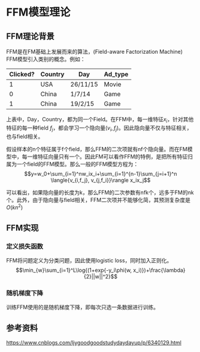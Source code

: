 # FFM模型理论
## FFM理论背景
FFM是在FM基础上发展而来的算法，(Field-aware Factorization Machine)<br>
FFM模型引入类别的概念。例如：

|Clicked?|Country|Day|Ad_type|
|--------|-------|---|-------|
|1|USA|26/11/15|Movie|
|0|China|1/7/14|Game|
|1|China|19/2/15|Game|

上表中，Day，Country，都为同一个Field。在FFM中，每一维特征$x_i$，针对其他特征的每一种field $f_j$，都会学习一个隐向量$(v_i, f_j)$。因此隐向量不仅与特征相关，也与field相关。

假设样本的n个特征属于f个field，那么FFM的二次项就有nf个隐向量。而在FM模型中，每一维特征向量只有一个。因此FM可以看作FFM的特例，是把所有特征归属为一个field的FFM模型。那么一般的FFM模型方程为：
$$y=w_0+\sum_{i=1}^nw_ix_i+\sum_{i=1}^{n-1}\sum_{j=i+1}^n \langle{v_{i,f_j}, v_{j,f_i}}\rangle x_ix_j$$

可以看出，如果隐向量的长度为k，那么FFM的二次参数有nfk个，远多于FM的nk个。此外，由于隐向量与field相关，FFM二次项并不能够化简，其预测复杂度是$O(kn^2)$

## FFM实现
### 定义损失函数
FFM将问题定义为分类问题，因此使用logistic loss，同时加入正则化。
$$\min_{w}\sum_{i=1}^L\log{(1+exp{-y_i\phi(w, x_i)})+\frac{\lambda}{2}||w||^2}$$

### 随机梯度下降
训练FFM使用的是随机梯度下降，即每次只选一条数据进行训练。

## 参考资料
https://www.cnblogs.com/ljygoodgoodstudydaydayup/p/6340129.html

